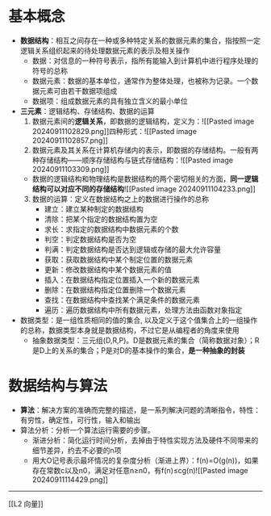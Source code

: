 # 基本概念

- **数据结构**：相互之间存在一种或多种特定关系的数据元素的集合，指按照一定逻辑关系组织起来的待处理数据元素的表示及相关操作
	- 数据：对信息的一种符号表示，指所有能输入到计算机中进行程序处理的符号的总称
	- 数据元素：数据的基本单位，通常作为整体处理，也被称为记录。一个数据元素可由若干数据项组成
	- 数据项：组成数据元素的具有独立含义的最小单位
- **三元素**：逻辑结构、存储结构、数据的运算
	1. 数据元素间的**逻辑关系**，即数据的逻辑结构，定义为：![[Pasted image 20240911102829.png]]四种形式：![[Pasted image 20240911102857.png]]
	2. 数据元素及其关系在计算机存储内的表示，即数据的存储结构。一般有两种存储结构——顺序存储结构与链式存储结构：![[Pasted image 20240911103309.png]]
	- 数据的逻辑结构和物理结构是数据结构的两个密切相关的方面，**同一逻辑结构可以对应不同的存储结构**![[Pasted image 20240911104233.png]]
	3. 数据的运算：定义在数据结构之上的数据进行操作的总称
		- 建立：建立某种制定的数据结构
		- 清除：把某个指定的数据结构置为空
		- 求长：求指定的数据结构中数据元素的个数
		- 判空：判定数据结构是否为空
		- 判满：判定数据结构是否达到逻辑或存储的最大允许容量
		- 获取：获取数据结构中某个制定位置的数据元素
		- 更新：修改数据结构中某个数据元素的值
		- 插入：在数据结构指定位置插入一个新的数据元素
		- 删除：在数据结构指定位置删除一个数据元素
		- 查找：在数据结构中查找某个满足条件的数据元素
		- 遍历：遍历数据结构中所有数据元素，处理方法由函数对象指定
- 数据类型：是一组性质相同的值的集合, 以及定义于这个值集合上的一组操作的总称，数据类型本身就是数据结构，不过它是从编程者的角度来使用
	- 抽象数据类型：三元组(D,R,P)。D是数据元素的集合（简称数据对象）；R是D上的关系的集合；P是对D的基本操作的集合，**是一种抽象的封装**
# 数据结构与算法

- **算法**：解决方案的准确而完整的描述，是一系列解决问题的清晰指令，特性：有穷性，确定性，可行性，输入和输出
- 算法分析：分析一个算法运行需要的步骤。
	- 渐进分析：简化运行时间分析，去掉由于特性实现方法及硬件不同带来的细节差异，约去不必要的n项
	- 用大O记号表示最坏情况的复杂度分析（渐进上界）：f(n)=O(g(n))，如果存在常数c以及n0，满足对任意n≥n0，有f(n)≤cg(n)![[Pasted image 20240911114429.png]]
---
[[L2 向量]]